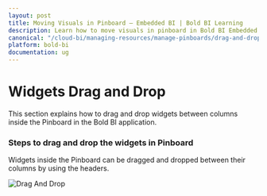 ```yaml
---
layout: post
title: Moving Visuals in Pinboard – Embedded BI | Bold BI Learning
description: Learn how to move visuals in pinboard in Bold BI Embedded. Pinboard is a collection of widgets from various dashboards pinned to it.
canonical: "/cloud-bi/managing-resources/manage-pinboards/drag-and-drop/"
platform: bold-bi
documentation: ug
---
```


# Widgets Drag and Drop 

This section explains how to drag and drop widgets between columns inside the Pinboard in the Bold BI application.

### Steps to drag and drop the widgets in Pinboard

Widgets inside the Pinboard can be dragged and dropped between their columns by using the headers.

![Drag And Drop](/bold-bi-docs/static/assets/embedded/managing-resources/manage-pinboards/images/drag-and-drop.png#width=50%)
